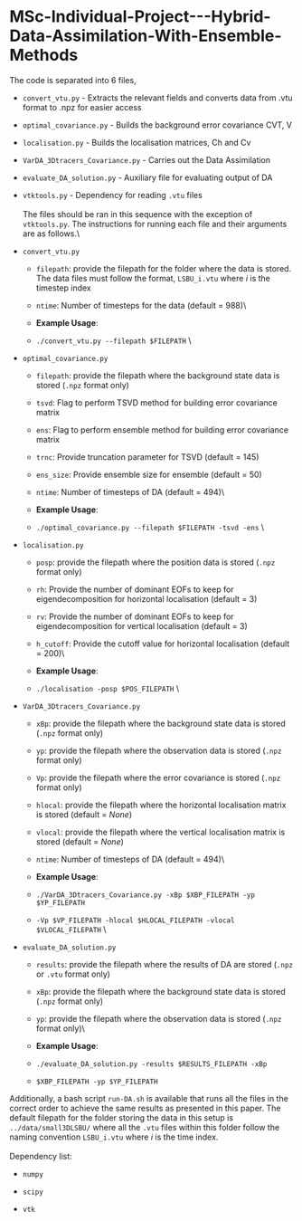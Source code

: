 # MSc-Individual-Project---Hybrid-Data-Assimilation-With-Ensemble-Methods

The code is separated into 6 files,

-   `convert_vtu.py` - Extracts the relevant fields and converts data
    from .vtu format to .npz for easier access

-   `optimal_covariance.py` - Builds the background error covariance
    CVT, V

-   `localisation.py` - Builds the localisation matrices,
    Ch and Cv

-   `VarDA_3Dtracers_Covariance.py` - Carries out the Data Assimilation

-   `evaluate_DA_solution.py` - Auxiliary file for evaluating output of
    DA

-   `vtktools.py` - Dependency for reading `.vtu` files
\
\
The files should be ran in this sequence with the exception of
`vtktools.py`. The instructions for running each file and their
arguments are as follows.\
-	`convert_vtu.py`
	-   `filepath`: provide the filepath for the folder where the data is
		stored. The data files must follow the format, `LSBU_i.vtu` where
		$i$ is the timestep index

	-   `ntime`: Number of timesteps for the data (default = $988$)\

	-   **Example Usage**:

	-   `./convert_vtu.py --filepath $FILEPATH`
\
-   `optimal_covariance.py`

    -   `filepath`: provide the filepath where the background state data
        is stored (`.npz` format only)

    -   `tsvd`: Flag to perform TSVD method for building error
        covariance matrix

    -   `ens`: Flag to perform ensemble method for building error
        covariance matrix

    -   `trnc`: Provide truncation parameter for TSVD (default = $145$)

    -   `ens_size`: Provide ensemble size for ensemble (default = $50$)

    -   `ntime`: Number of timesteps of DA (default = $494$)\

    -   **Example Usage**:

    -   `./optimal_covariance.py --filepath $FILEPATH -tsvd -ens`
\
-   `localisation.py`

    -   `posp`: provide the filepath where the position data is stored
        (`.npz` format only)

    -   `rh`: Provide the number of dominant EOFs to keep for
        eigendecomposition for horizontal localisation (default = $3$)

    -   `rv`: Provide the number of dominant EOFs to keep for
        eigendecomposition for vertical localisation (default = $3$)

    -   `h_cutoff`: Provide the cutoff value for horizontal localisation
        (default = $200$)\

    -   **Example Usage**:

    -   `./localisation -posp $POS_FILEPATH`
\
-   `VarDA_3Dtracers_Covariance.py`

    -   `xBp`: provide the filepath where the background state data is
        stored (`.npz` format only)

    -   `yp`: provide the filepath where the observation data is stored
        (`.npz` format only)

    -   `Vp`: provide the filepath where the error covariance is stored
        (`.npz` format only)

    -   `hlocal`: provide the filepath where the horizontal localisation
        matrix is stored (default = $None$)

    -   `vlocal`: provide the filepath where the vertical localisation
        matrix is stored (default = $None$)

    -   `ntime`: Number of timesteps of DA (default = $494$)\

    -   **Example Usage**:

    -   `./VarDA_3Dtracers_Covariance.py -xBp $XBP_FILEPATH -yp $YP_FILEPATH`

    -   `-Vp $VP_FILEPATH -hlocal $HLOCAL_FILEPATH -vlocal $VLOCAL_FILEPATH`
\
-   `evaluate_DA_solution.py`

    -   `results`: provide the filepath where the results of DA are
        stored (`.npz` or `.vtu` format only)

    -   `xBp`: provide the filepath where the background state data is
        stored (`.npz` format only)

    -   `yp`: provide the filepath where the observation data is stored
        (`.npz` format only)\

    -   **Example Usage**:

    -   `./evaluate_DA_solution.py -results $RESULTS_FILEPATH -xBp`

    -   `$XBP_FILEPATH -yp $YP_FILEPATH`
	
Additionally, a bash script `run-DA.sh` is available that runs all the
files in the correct order to achieve the same results as presented in
this paper. The default filepath for the folder storing the data in this
setup is `../data/small3DLSBU/` where all the `.vtu` files within this
folder follow the naming convention `LSBU_i.vtu` where $i$ is the time
index.\
\
Dependency list:

-   `numpy`

-   `scipy`

-   `vtk`